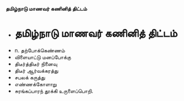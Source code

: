 **தமிழ்நாடு மாணவர் கணினித் திட்டம்**
- # தமிழ்நாடு மாணவர் கணினித் திட்டம்
- n. தற்போக்கெண்ணம்
- விளையாட்டு மனப்போக்கு
- திடீர்த்திடீர் நினைவு
- திடீர் ஆர்வக்கரத்து
-  சபலக் கருத்து
- எண்ணக்கோளாறு
- சுரங்கப்பாரந் தூக்கி உருளைப்பொறி.

